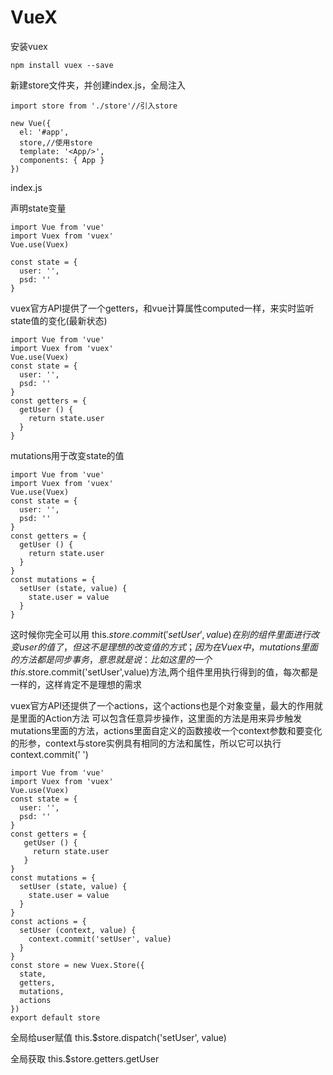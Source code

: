 # VueX

安装vuex
        
    npm install vuex --save
         
新建store文件夹，并创建index.js，全局注入

    import store from './store'//引入store
 
    new Vue({
      el: '#app',
      store,//使用store
      template: '<App/>',
      components: { App }
    })
    
index.js

声明state变量

    import Vue from 'vue'
    import Vuex from 'vuex'
    Vue.use(Vuex)
    
    const state = {
      user: '',
      psd: ''
    }
    
vuex官方API提供了一个getters，和vue计算属性computed一样，来实时监听state值的变化(最新状态)

    import Vue from 'vue'
    import Vuex from 'vuex'
    Vue.use(Vuex)
    const state = {
      user: '',
      psd: ''
    }
    const getters = {
      getUser () {
        return state.user
      }
    }
    
mutations用于改变state的值

    import Vue from 'vue'
    import Vuex from 'vuex'
    Vue.use(Vuex)
    const state = {
      user: '',
      psd: ''
    }
    const getters = {
      getUser () {
        return state.user
      }
    }
    const mutations = {
      setUser (state, value) {
        state.user = value
      }
    }
    
这时候你完全可以用 this.$store.commit('setUser',value) 在别的组件里面进行改变user的值了，但这不是理想的改变值的方式；因为在 Vuex 中，mutations里面的方法 都是同步事务，意思就是说：比如这里的一个this.$store.commit('setUser',value)方法,两个组件里用执行得到的值，每次都是一样的，这样肯定不是理想的需求

vuex官方API还提供了一个actions，这个actions也是个对象变量，最大的作用就是里面的Action方法 可以包含任意异步操作，这里面的方法是用来异步触发mutations里面的方法，actions里面自定义的函数接收一个context参数和要变化的形参，context与store实例具有相同的方法和属性，所以它可以执行context.commit(' ')

    import Vue from 'vue'
    import Vuex from 'vuex'
    Vue.use(Vuex)
    const state = {
      user: '',
      psd: ''
    }
    const getters = {
       getUser () {
         return state.user
       }
    }
    const mutations = {
      setUser (state, value) {
        state.user = value
      }
    }
    const actions = {
      setUser (context, value) {
        context.commit('setUser', value)
      }
    }
    const store = new Vuex.Store({
      state,
      getters,
      mutations,
      actions
    })
    export default store
    
全局给user赋值
    this.$store.dispatch('setUser', value)
    
全局获取
    this.$store.getters.getUser
